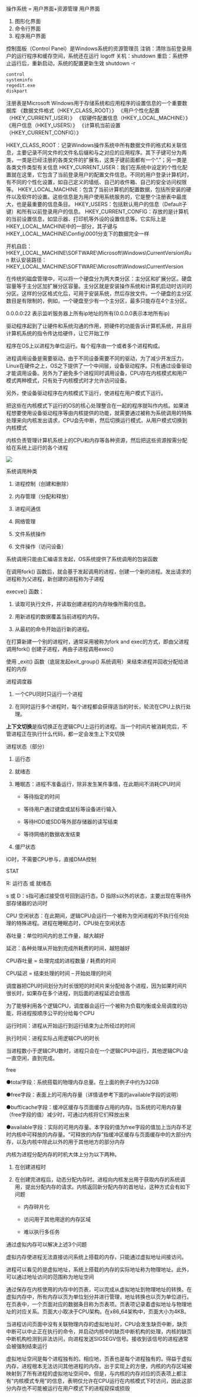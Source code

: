 操作系统 = 用户界面+资源管理
用户界面

1. 图形化界面
2. 命令行界面
3. 程序用户界面

控制面板（Control Panel）是Windows系统的资源管理员
注销：清除当前登录用户的运行程序和缓存空间，系统还在运行 logoff
关机：shutdown
重启：系统停止运行后，重新启动，系统的配置更新生效 shutdown -r

```cmd
control
systeminfo
regedit.exe
diskpart
```

注册表是Microsoft Windows用于存储系统和应用程序的设置信息的一个重要数据库
《数据文件格式（HKEY_CLASS_ROOT）》
《用户个性化配置（HKEY_CURRENT_USER）》
《软硬件配置信息（HKEY_LOCAL_MACHINE）》
《用户信息（HKEY_USERS）》
《计算机当前设置（HKEY_CURRENT_CONFIG）》

HKEY_CLASS_ROOT：记录Windows操作系统中所有数据文件的格式和关联信息，主要记录不同文件的文件名后缀和与之对应的应用程序。其下子键可分为两类，一类是已经注册的各类文件的扩展名，这类子键前面都有一个“.”；另一类是各类文件类型有关信息
HKEY_CURRENT_USER：我们在系统中设定的个性化配置就在这里，它包含了当前登录用户的配置文件信息。不同的用户登录计算机时，有不同的个性化设置，如自己定义的墙纸、自己的收件箱、自己的安全访问权限等。
HKEY_LOCAL_MACHINE：包含了当前计算机的配置数据，包括所安装的硬件以及软件的设置。这些信息是为用户使用系统服务的，它是整个注册表中最庞大，也是最重要的信息条目。
HKEY_USERS：包括默认用户的信息（Default子键）和所有以前登录用户的信息。
HKEY_CURRENT_CONFIG：存放的是计算机的当前设置信息，如显示器、打印机等外设的设置信息等。它实际上是HKEY_LOCAL_MACHINE中的一部分，其子键与HKEY_LOCAL_MACHINE\Config\0001分支下的数据完全一样

开机自启：HKEY_LOCAL_MACHINE\SOFTWARE\Microsoft\Windows\CurrentVersion\Run
默认安装路径：HKEY_LOCAL_MACHINE\SOFTWARE\Microsoft\Windows\CurrentVersion

在传统的磁盘管理中，可以将一个硬盘分为两大类分区：主分区和扩展分区。硬盘容量等于主分区加扩展分区容量。主分区就是安装操作系统和计算机启动时访问的分区。这样的分区格式化后，可用于安装系统，然后存放文件。一个硬盘的主分区数目是有限制的，例如，一个硬盘至少有一个主分区，最多只能存在4个主分区。

0.0.0.0:22 表示监听服务器上所有ip地址的所有(0.0.0.0表示本地所有ip)

驱动程序起到了让硬件和系统沟通的作用，把硬件的功能告诉计算机系统，并且将计算机系统的指令传达给硬件，让它开始工作





程序在OS上以进程为单位运行。每个程序由一个或者多个进程构成。

进程调用设备是需要驱动，由于不同设备需要不同的驱动，为了减少开发压力，Linux在硬件之上，OS之下提供了一个中间层，设备驱动程序。只有通过设备驱动才能调用设备。另外为了避免多个进程同时调用设备，CPU存在内核模式和用户模式两种模式，只有处于内核模式时才允许访问设备。



另外，使设备驱动程序在内核模式下运行，使进程在用户模式下运行。

把这些在内核模式下运行的OS的核心处理整合在一起的程序就叫作内核。如果进程想要使用设备驱动程序等由内核提供的功能，就需要通过被称为系统调用的特殊处理来向内核发出请求，CPU会先中断，然后切换运行模式，从用户模式切换到内核模式

内核负责管理计算机系统上的CPU和内存等各种资源，然后把这些资源按需分配给在系统上运行的各个进程



![](C:\Users\yexiangyu5\AppData\Roaming\marktext\images\2023-11-27-11-37-04-1701056219243.png)



系统调用种类

1. 进程控制（创建和删除）

2. 内存管理（分配和释放）

3. 进程间通信

4. 网络管理

5. 文件系统操作

6. 文件操作（访问设备）



系统调用只能由汇编语言发起，OS系统提供了系统调用的包装函数



在调用fork() 函数后，就会基于发起调用的进程，创建一个新的进程。发出请求的进程称为父进程，新创建的进程称为子进程

execve() 函数：

1.  读取可执行文件，并读取创建进程的内存映像所需的信息。

2. 用新进程的数据覆盖当前进程的内存。

3. 从最初的命令开始运行新的进程。



在打算新建一个别的进程时，通常采用被称为fork and exec的方式，即由父进程调用fork() 创建子进程，再由子进程调用exec()



使用 _exit() 函数（底层发起exit_group() 系统调用）来结束进程并回收分配给进程的内存

进程调度器

1. 一个CPU同时只运行一个进程

2. 在同时运行多个进程时，每个进程都会获得适当的时长，轮流在CPU上执行处理。

**上下文切换**是指切换正在逻辑CPU上运行的进程。当一个时间片被消耗完后，不管进程正在执行什么代码，都一定会发生上下文切换

进程状态（部分）

1. 运行态

2. 就绪态

3. 睡眠态：进程不准备运行，除非发生某件事情，在此期间不消耗CPU时间
   
   - 等待指定的时间
   
   - 等待用户通过键盘或鼠标等设备进行输入
   
   - 等待HDD或SDD等外部存储器的读写结束
   
   - 等待网络的数据收发结束

4. 僵尸状态



IO时，不需要CPU参与，直接DMA控制

STAT

R: 运行态 或 就绪态

s 或 D：s指可通过接受信号回到运行态，D 指除s以外的状态，主要出现在等待外部存储器的访问时



CPU 空闲状态：在此期间，逻辑CPU会运行一个被称为空闲进程的不执行任何处理的特殊进程。进程在睡眠态时，CPU处在空闲状态



吞吐量：单位时间内的总工作量，越大越好

延迟：各种处理从开始到完成所耗费的时间，越短越好

CPU吞吐量 = 处理完成的进程数量 / 耗费的时间

CPU延迟 = 结束处理的时间 – 开始处理的时间



调度器把CPU时间划分为时长很短的时间片来分配给各个进程，因为如果时间片很长时，如果存在多个进程，则后面的进程延迟会很高

为了能够利用各个逻辑CPU，调度器会运行一个被称为负载均衡或全局调度的功能，将进程按顺序公平的分给每个CPU



运行时间：进程从开始运行到运行结束为止所经过的时间

执行时间：进程实际占用逻辑CPU的时长

当进程数小于逻辑CPU数时，进程只会在一个逻辑CPU中运行，其他逻辑CPU会一直空闲，直到完成。



free

●total字段：系统搭载的物理内存总量。在上面的例子中约为32GB

●free字段：表面上的可用内存量（详情请参考下面的available字段的说明）

●buff/cache字段：缓冲区缓存与页面缓存占用的内存。当系统的可用内存量（free字段的值）减少时，可通过内核将它们释放出来

●available字段：实际的可用内存量。本字段的值为free字段的值加上当内存不足时内核中可释放的内存量。“可释放的内存”指缓冲区缓存与页面缓存中的大部分内存，以及内核中除此以外的用于其他地方的部分内存



内核为进程分配内存的时机大体上分为以下两种。

1. 在创建进程时

2. 在创建完进程后，动态分配内存时。进程向内核发出用于获取内存的系统调用，提出分配内存的请求。内核返回新分配内存的首地址，这种方式会有如下问题
   
   - 内存碎片化
   
   - 访问用于其他用途的内存区域
   
   - 难以执行多任务

通过虚拟内存可以解决上述3个问题

虚拟内存使进程无法直接访问系统上搭载的内存，只能通过虚拟地址间接访问。



进程可以看见的是虚拟地址，系统上搭载的内存的实际地址称为物理地址。此外，可以通过地址访问的范围称为地址空间



通过保存在内核使用的内存中的页表，可以完成从虚拟地址到物理地址的转换。在虚拟内存中，所有内存以页为单位划分并进行管理，地址转换也以页为单位进行。在页表中，一个页面对应的数据条目称为页表项。页表项记录着虚拟地址与物理地址的对应关系。页面大小取决于CPU架构。在x86_64架构中，页面大小为4KB。

当进程访问页面中没有关联物理内存的虚拟地址时，CPU会发生缺页中断，缺页中断可以中止正在执行的命令，并启动内核中的缺页中断机构的处理，内核的缺页中断机构检测到非法访问，向进程发送SIGSEGV信号。接收到该信号的进程通常会被强制结束运行



虚拟地址空间是每个进程独有的。相应地，页表也是每个进程独有的。得益于虚拟内存，进程根本无法访问其他进程的内存。出于实现上的方便，内核的内存区域被映射到了所有进程的虚拟地址空间中。但是，与内核的内存对应的页表项上都注有“内核模式专用”的信息，表明仅允许在CPU运行在内核模式下时访问，因此这部分内存也不可能被运行在用户模式下的进程窥探或损毁
